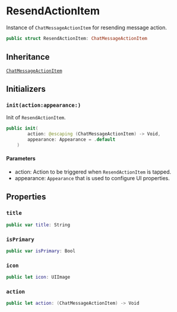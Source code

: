 # ResendActionItem

Instance of `ChatMessageActionItem` for resending message action.

``` swift
public struct ResendActionItem: ChatMessageActionItem 
```

## Inheritance

[`ChatMessageActionItem`](/ChatMessageActionItem)

## Initializers

### `init(action:appearance:)`

Init of `ResendActionItem`.

``` swift
public init(
        action: @escaping (ChatMessageActionItem) -> Void,
        appearance: Appearance = .default
    ) 
```

#### Parameters

  - action: Action to be triggered when `ResendActionItem` is tapped.
  - appearance: `Appearance` that is used to configure UI properties.

## Properties

### `title`

``` swift
public var title: String 
```

### `isPrimary`

``` swift
public var isPrimary: Bool 
```

### `icon`

``` swift
public let icon: UIImage
```

### `action`

``` swift
public let action: (ChatMessageActionItem) -> Void
```
